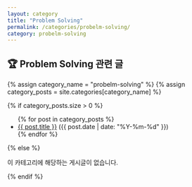 ```yaml
---
layout: category
title: "Problem Solving"
permalink: /categories/probelm-solving/
category: probelm-solving
---
```


## 🏆 Problem Solving 관련 글

{% assign category_name = "probelm-solving" %}
{% assign category_posts = site.categories[category_name] %}

{% if category_posts.size > 0 %}
  <ul>
    {% for post in category_posts %}
      <li><a href="{{ post.url | relative_url }}">{{ post.title }}</a> ({{ post.date | date: "%Y-%m-%d" }})</li>
    {% endfor %}
  </ul>
{% else %}
  <p>이 카테고리에 해당하는 게시글이 없습니다.</p>
{% endif %}

